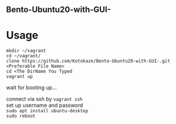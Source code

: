 ## Bento-Ubuntu20-with-GUI-

# Usage
  
  `mkdir ~/vagrant`  
  `cd ~/vagrant/`  
  `clone https://github.com/Kotokaze/Bento-Ubuntu20-with-GUI-.git <Preferable File Name>`  
  `cd <The DirName You Typed`  
  `vagrant up`  
  
  wait for booting up...  
  
  connect via ssh by `vagrant ssh`  
  set up username and password  
  `sudo apt install ubuntu-desktop`  
  `sudo reboot`  
